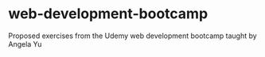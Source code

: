 # web-development-bootcamp
Proposed exercises from the Udemy web development bootcamp taught by Angela Yu
